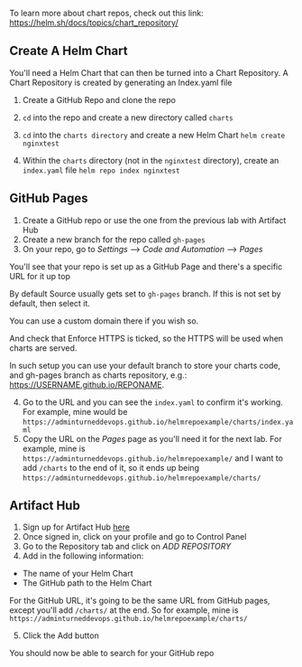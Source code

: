 To learn more about chart repos, check out this link: https://helm.sh/docs/topics/chart_repository/


## Create A Helm Chart
You'll need a Helm Chart that can then be turned into a Chart Repository. A Chart Repository is created by generating an Index.yaml file

1. Create a GitHub Repo and clone the repo

2. `cd` into the repo and create a new directory called `charts`

2. `cd` into the `charts directory` and create a new Helm Chart
`helm create nginxtest`

3. Within the `charts` directory (not in the `nginxtest` directory), create an `index.yaml` file
`helm repo index nginxtest`

## GitHub Pages

1. Create a GitHub repo or use the one from the previous lab with Artifact Hub
2. Create a new branch for the repo called `gh-pages`
3. On your repo, go to *Settings* --> *Code and Automation* --> *Pages*

You'll see that your repo is set up as a GitHub Page and there's a specific URL for it up top

[](../images/2.png)

By default Source usually gets set to `gh-pages` branch. If this is not set by default, then select it.

You can use a custom domain there if you wish so.

And check that Enforce HTTPS is ticked, so the HTTPS will be used when charts are served.

In such setup you can use your default branch to store your charts code, and gh-pages branch as charts repository, e.g.: https://USERNAME.github.io/REPONAME.

4. Go to the URL and you can see the `index.yaml` to confirm it's working. For example, mine would be `https://adminturneddevops.github.io/helmrepoexample/charts/index.yaml`
5. Copy the URL on the *Pages* page as you'll need it for the next lab. For example, mine is `https://adminturneddevops.github.io/helmrepoexample/` and I want to add `/charts` to the end of it, so it ends up being `https://adminturneddevops.github.io/helmrepoexample/charts/`

## Artifact Hub

1. Sign up for Artifact Hub [here](https://artifacthub.io/)
2. Once signed in, click on your profile and go to Control Panel
[](../images/1.png)
3. Go to the Repository tab and click on *ADD REPOSITORY*
4. Add in the following information:
- The name of your Helm Chart
- The GitHub path to the Helm Chart

For the GitHub URL, it's going to be the same URL from GitHub pages, except you'll add `/charts/` at the end. So for example, mine is `https://adminturneddevops.github.io/helmrepoexample/charts/`

5. Click the Add button

You should now be able to search for your GitHub repo